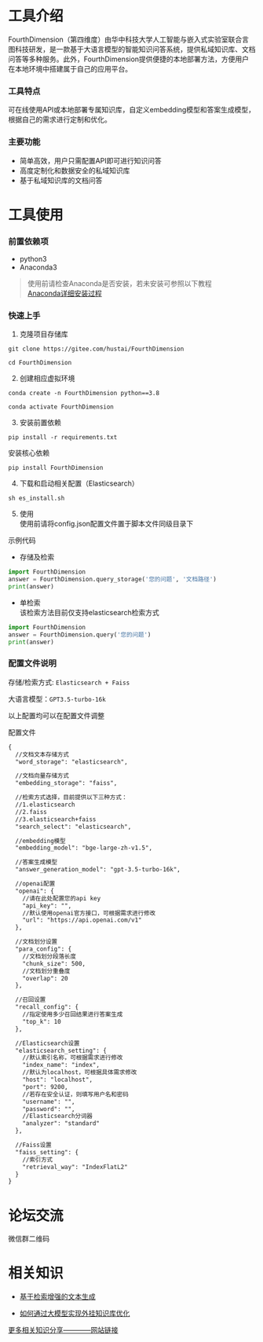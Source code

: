 # 工具介绍
FourthDimension（第四维度）由华中科技大学人工智能与嵌入式实验室联合言图科技研发，是一款基于大语言模型的智能知识问答系统，提供私域知识库、文档问答等多种服务。此外，FourthDimension提供便捷的本地部署方法，方便用户在本地环境中搭建属于自己的应用平台。

### 工具特点
可在线使用API或本地部署专属知识库，自定义embedding模型和答案生成模型，根据自己的需求进行定制和优化。

### 主要功能
* 简单高效，用户只需配置API即可进行知识问答
* 高度定制化和数据安全的私域知识库
* 基于私域知识库的文档问答

# 工具使用

### 前置依赖项
- python3  
- Anaconda3  

> 使用前请检查Anaconda是否安装，若未安装可参照以下教程  
> [Anaconda详细安装过程](https://blog.csdn.net/weixin_43858830/article/details/134310118?csdn_share_tail=%7B%22type%22%3A%22blog%22%2C%22rType%22%3A%22article%22%2C%22rId%22%3A%22134310118%22%2C%22source%22%3A%22weixin_43858830%22%7D)

### 快速上手

1. 克隆项目存储库
```
git clone https://gitee.com/hustai/FourthDimension
```
```
cd FourthDimension
```
2. 创建相应虚拟环境
```
conda create -n FourthDimension python==3.8
```

```
conda activate FourthDimension
```
3. 安装前置依赖
```
pip install -r requirements.txt
```
安装核心依赖
```
pip install FourthDimension
```

4. 下载和启动相关配置（Elasticsearch）
```
sh es_install.sh
```

5. 使用  
使用前请将config.json配置文件置于脚本文件同级目录下

示例代码  
* 存储及检索
``` python 
import FourthDimension
answer = FourthDimension.query_storage('您的问题', '文档路径')
print(answer)
```
* 单检索  
该检索方法目前仅支持elasticsearch检索方式
``` python 
import FourthDimension
answer = FourthDimension.query('您的问题')
print(answer)
```
### 配置文件说明

存储/检索方式: `Elasticsearch + Faiss`

大语言模型：`GPT3.5-turbo-16k`

以上配置均可以在配置文件调整

配置文件

```xml
{
  //文档文本存储方式
  "word_storage": "elasticsearch",

  //文档向量存储方式
  "embedding_storage": "faiss",

  //检索方式选择，目前提供以下三种方式：
  //1.elasticsearch
  //2.faiss
  //3.elasticsearch+faiss
  "search_select": "elasticsearch",

  //embedding模型
  "embedding_model": "bge-large-zh-v1.5",

  //答案生成模型
  "answer_generation_model": "gpt-3.5-turbo-16k",

  //openai配置
  "openai": {
    //请在此处配置您的api key
    "api_key": "",
    //默认使用openai官方接口，可根据需求进行修改
    "url": "https://api.openai.com/v1"
  },

  //文档划分设置
  "para_config": {
    //文档划分段落长度
    "chunk_size": 500,
    //文档划分重叠度
    "overlap": 20
  },

  //召回设置
  "recall_config": {
    //指定使用多少召回结果进行答案生成
    "top_k": 10
  },

  //Elasticsearch设置
  "elasticsearch_setting": {
    //默认索引名称，可根据需求进行修改
    "index_name": "index",
    //默认为localhost，可根据具体需求修改
    "host": "localhost",
    "port": 9200,
    //若存在安全认证，则填写用户名和密码
    "username": "",
    "password": "",
    //Elasticsearch分词器
    "analyzer": "standard"
  },

  //Faiss设置
  "faiss_setting": {
    //索引方式
    "retrieval_way": "IndexFlatL2"
  }
}
```





# 论坛交流
微信群二维码

# 相关知识
- [基于检索增强的文本生成](https://hustai.gitee.io/zh/posts/rag/RetrieveTextGeneration.html)

- [如何通过大模型实现外挂知识库优化](https://hustai.gitee.io/zh/posts/rag/LLMretrieval.html)

 [更多相关知识分享————网站链接](https://hustai.tech/zh/)


